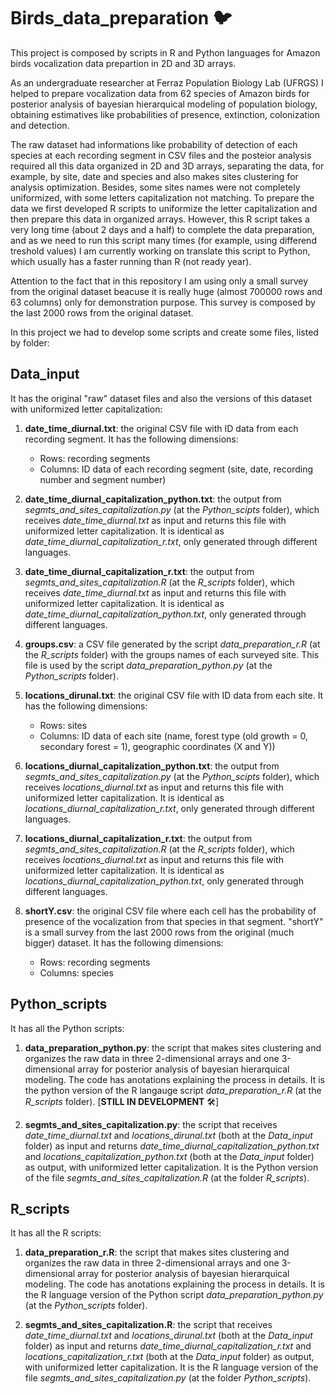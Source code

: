 # Birds_data_preparation 🐦
This project is composed by scripts in R and Python languages for Amazon birds vocalization data prepartion in 2D and 3D arrays.

As an undergraduate researcher at Ferraz Population Biology Lab (UFRGS) I helped to prepare vocalization data from 62 species of Amazon birds for posterior analysis of bayesian hierarquical modeling of population biology, obtaining estimatives like probabilities of presence, extinction, colonization and detection.

The raw dataset had informations like probability of detection of each species at each recording segment in CSV files and the posteior analysis required all this data organized in 2D and 3D arrays, separating the data, for example, by site, date and species and also makes sites clustering for analysis optimization.  Besides, some sites names were not completely uniformized, with some letters capitalization not matching. To prepare the data we first developed R scripts to uniformize the letter capitalization and then prepare this data in organized arrays. However, this R script takes a very long time (about 2 days and a half) to complete the data preparation, and as we need to run this script many times (for example, using differend treshold values) I am currently working on translate this script to Python, which usually has a faster running than R (not ready year).

Attention to the fact that in this repository I am using only a small survey from the original dataset beacuse it is really huge (almost 700000 rows and 63 columns) only for demonstration purpose. This survey is composed by the last 2000 rows from the original dataset.

In this project we had to develop some scripts and create some files, listed by folder:

## Data_input
It has the original "raw" dataset files and also the versions of this dataset with uniformized letter capitalization:

1. **date_time_diurnal.txt**: the original CSV file with ID data from each recording segment. It has the following dimensions:
      - Rows: recording segments
      - Columns: ID data of each recording segment (site, date, recording number and segment number)

2. **date_time_diurnal_capitalization_python.txt**: the output from *segmts_and_sites_capitalization.py* (at the *Python_scipts* folder), which receives *date_time_diurnal.txt* as input and returns this file with uniformized letter capitalization. It is identical as *date_time_diurnal_capitalization_r.txt*, only generated through different languages.

3.  **date_time_diurnal_capitalization_r.txt**: the output from *segmts_and_sites_capitalization.R* (at the *R_scripts* folder), which receives *date_time_diurnal.txt* as input and returns this file with uniformized letter capitalization. It is identical as *date_time_diurnal_capitalization_python.txt*, only generated through different languages.

4.  **groups.csv**: a CSV file generated by the script *data_preparation_r.R* (at the *R_scripts* folder) with the groups names of each surveyed site. This file is used by the script *data_preparation_python.py* (at the *Python_scripts* folder).

5.  **locations_dirunal.txt**: the original CSV file with ID data from each site. It has the following dimensions:
     - Rows: sites
     - Columns: ID data of each site (name, forest type (old growth = 0, secondary forest = 1), geographic coordinates (X and Y))

6. **locations_diurnal_capitalization_python.txt**: the output from *segmts_and_sites_capitalization.py* (at the *Python_scipts* folder), which receives *locations_diurnal.txt* as input and returns this file with uniformized letter capitalization. It is identical as *locations_diurnal_capitalization_r.txt*, only generated through different languages.

7.  **locations_diurnal_capitalization_r.txt**: the output from *segmts_and_sites_capitalization.R* (at the *R_scripts* folder), which receives *locations_diurnal.txt* as input and returns this file with uniformized letter capitalization. It is identical as *locations_diurnal_capitalization_python.txt*, only generated through different languages.

8.  **shortY.csv**: the original CSV file where each cell has the probability of presence of the vocalization from that species in that segment. "shortY" is a small survey from the last 2000 rows from the original (much bigger) dataset. It has the following dimensions:
     - Rows: recording segments
     - Columns: species

## Python_scripts
It has all the Python scripts:

1. **data_preparation_python.py**: the script that makes sites clustering and organizes the raw data in three 2-dimensional arrays and one 3-dimensional array for posterior analysis of bayesian hierarquical modeling. The code has anotations explaining the process in details. It is the python version of the R langauge script *data_preparation_r.R* (at the *R_scripts* folder). [**STILL IN DEVELOPMENT** 🛠️]

2. **segmts_and_sites_capitalization.py**: the script that receives *date_time_diurnal.txt* and *locations_dirunal.txt* (both at the *Data_input* folder) as input and returns *date_time_diurnal_capitalization_python.txt* and *locations_capitalization_python.txt* (both at the *Data_input* folder) as output, with uniformized letter capitalization. It is the Python version of the file *segmts_and_sites_capitalization.R* (at the folder *R_scripts*).

## R_scripts
It has all the R scripts:

1. **data_preparation_r.R**: the script that makes sites clustering and organizes the raw data in three 2-dimensional arrays and one 3-dimensional array for posterior analysis of bayesian hierarquical modeling. The code has anotations explaining the process in details. It is the R language version of the Python script *data_preparation_python.py* (at the *Python_scripts* folder).

2. **segmts_and_sites_capitalization.R**: the script that receives *date_time_diurnal.txt* and *locations_dirunal.txt* (both at the *Data_input* folder) as input and returns *date_time_diurnal_capitalization_r.txt* and *locations_capitalization_r.txt* (both at the *Data_input* folder) as output, with uniformized letter capitalization. It is the R language version of the file *segmts_and_sites_capitalization.py* (at the folder *Python_scripts*).


